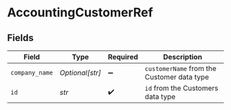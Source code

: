 # AccountingCustomerRef


## Fields

| Field                                      | Type                                       | Required                                   | Description                                |
| ------------------------------------------ | ------------------------------------------ | ------------------------------------------ | ------------------------------------------ |
| `company_name`                             | *Optional[str]*                            | :heavy_minus_sign:                         | `customerName` from the Customer data type |
| `id`                                       | *str*                                      | :heavy_check_mark:                         | `id` from the Customers data type          |
